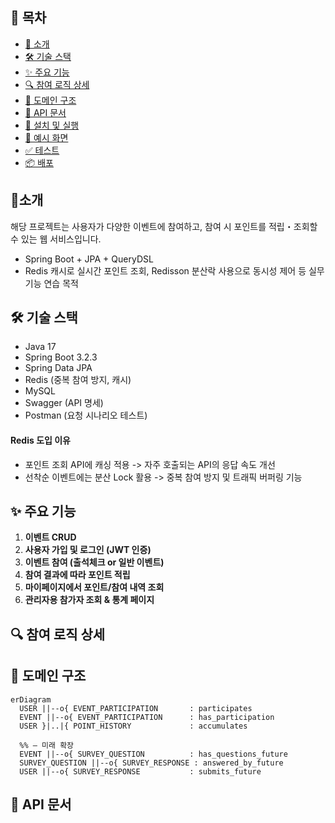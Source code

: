 ## 📖 목차
- [📌 소개](#📌-소개)
- [🛠️ 기술 스택](#🛠️-기술-스택)
- [✨ 주요 기능](#✨-주요-기능)
- [🔍 참여 로직 상세](#🔍-참여-로직-상세)
- [🔧 도메인 구조](#🔧-도메인-구조)
- [📄 API 문서](#📄-api-문서)
- [🚀 설치 및 실행](#🚀-설치-및-실행)
- [🎨 예시 화면](#🎨-예시-화면)
- [✅ 테스트](#✅-테스트)
- [📦 배포](#📦-배포)


## 📌소개
해당 프로젝트는 사용자가 다양한 이벤트에 참여하고, 참여 시 포인트를 적립・조회할 수 있는 웹 서비스입니다.
- Spring Boot + JPA + QueryDSL
- Redis 캐시로 실시간 포인트 조회, Redisson 분산락 사용으로 동시성 제어 등 실무 기능 연습 목적

## 🛠️ 기술 스택
- Java 17
- Spring Boot 3.2.3
- Spring Data JPA
- Redis (중복 참여 방지, 캐시)
- MySQL
- Swagger (API 명세)
- Postman (요청 시나리오 테스트)

#### Redis 도입 이유
- 포인트 조회 API에 캐싱 적용 -> 자주 호출되는 API의 응답 속도 개선
- 선착순 이벤트에는 분산 Lock 활용 -> 중복 참여 방지 및 트래픽 버퍼링 기능

## ✨ 주요 기능
1. **이벤트 CRUD**
2. **사용자 가입 및 로그인 (JWT 인증)**
3. **이벤트 참여 (출석체크 or 일반 이벤트)**
4. **참여 결과에 따라 포인트 적립**
5. **마이페이지에서 포인트/참여 내역 조회**
6. **관리자용 참가자 조회 & 통계 페이지**

## 🔍 참여 로직 상세

## 🔧 도메인 구조
```mermaid
erDiagram
  USER ||--o{ EVENT_PARTICIPATION       : participates
  EVENT ||--o{ EVENT_PARTICIPATION      : has_participation
  USER }|..|{ POINT_HISTORY             : accumulates

  %% — 미래 확장
  EVENT ||--o{ SURVEY_QUESTION          : has_questions_future
  SURVEY_QUESTION ||--o{ SURVEY_RESPONSE : answered_by_future
  USER ||--o{ SURVEY_RESPONSE           : submits_future
```

## 📄 API 문서

